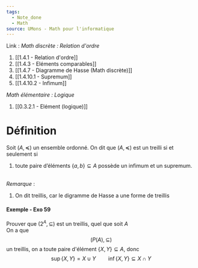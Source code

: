 ```yaml
---
tags:
  - Note_done
  - Math
source: UMons - Math pour l'informatique
---
```


Link :
_Math discrète : Relation d'ordre_ 
1. [[1.4.1 - Relation d'ordre]]
2. [[1.4.3 - Eléments comparables]]
3. [[1.4.7 - Diagramme de Hasse (Math discrète)]]
4. [[1.4.10.1 - Supremum]]
5. [[1.4.10.2 - Infimum]]

_Math élémentaire : Logique_
1. [[0.3.2.1 - Elément (logique)]]

# Définition
Soit $(A, \preceq)$ un ensemble ordonné. 
On dit que $(A, \preceq)$ est un treilli si et seulement si 
1. toute paire d’éléments $\{a, b\} ⊆ A$ possède un infimum et un supremum.

\
_Remarque_ :
1. On dit treillis, car le digramme de Hasse a une forme de treillis 

#### Exemple - Exo 59
Prouver que $(2^A, ⊆)$ est un treillis, quel que soit $A$ 
\
On a que $$(P(A),\subseteq)$$ un treillis, on a toute paire d'élément $\{X,Y\}\subseteq A$, donc $$\sup\{X,Y\}=X\cup Y\quad\quad \inf\{X,Y\}\subseteq X\cap Y$$
